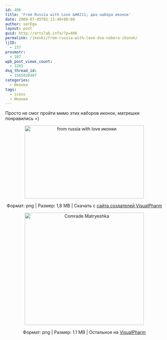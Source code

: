 ```yaml
---
id: 406
title: 'From Russia with Love &#8211; два набора иконок'
date: 2009-07-05T02:13:40+00:00
author: serEga
layout: post
guid: http://artslab.info/?p=406
permalink: /ikonki/from-russia-with-love-dva-nabora-ikonok/
ljID:
  - 237
prosmotr:
  - 107
wpb_post_views_count:
  - 1265
dsq_thread_id:
  - 1565020407
categories:
  - Иконки
tags:
  - icons
  - Иконки
---
```

Просто не смог пройти мимо этих наборов иконок, матрешки понравились =)

<p style="text-align: center;">
  <img class="aligncenter" style="border: 0pt none;" src="http://img21.imageshack.us/img21/8952/12937240.jpg" alt="from russia with love иконки" width="380" height="232" />
</p>

<p style="text-align: center;">
  Формат: png | Размер: 1,8 MB | Скачать с <a href="http://www.visualpharm.com/russian_icon_set/" target="_blank">сайта создателей VisualPharm</a>
</p>

<p style="text-align: center;">
  <img class="aligncenter" src="http://img18.imageshack.us/img18/4752/55901802.jpg" alt="Comrade Matryeshka" width="380" height="357" />
</p>

<p style="text-align: center;">
  Формат: png | Размер: 1.1 MB | Остальное на <a href="http://www.visualpharm.com/matreshkas_icon_set/">VisualPharm</a>
</p>